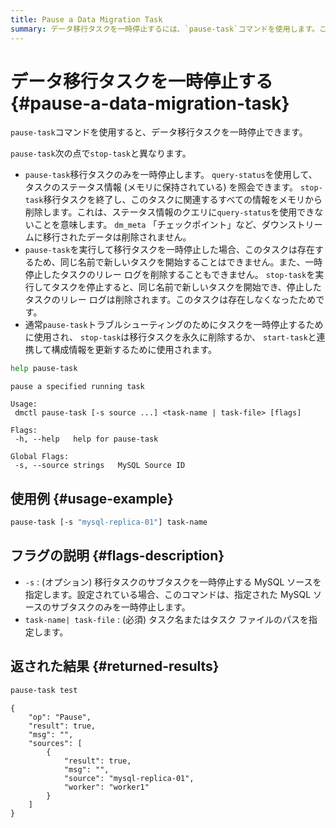 ```yaml
---
title: Pause a Data Migration Task
summary: データ移行タスクを一時停止するには、`pause-task`コマンドを使用します。このコマンドは、`stop-task`と異なり、移行タスクのみを一時停止し、タスクのステータス情報を照会できます。一時停止したタスクは存在し、新しいタスクを開始できません。また、一時停止したタスクのリレー ログを削除することもできません。通常はトラブルシューティングのために使用されます。
---
```


# データ移行タスクを一時停止する {#pause-a-data-migration-task}

`pause-task`コマンドを使用すると、データ移行タスクを一時停止できます。

`pause-task`次の点で`stop-task`と異なります。

-   `pause-task`移行タスクのみを一時停止します。 `query-status`を使用して、タスクのステータス情報 (メモリに保持されている) を照会できます。 `stop-task`移行タスクを終了し、このタスクに関連するすべての情報をメモリから削除します。これは、ステータス情報のクエリに`query-status`を使用できないことを意味します。 `dm_meta` 「チェックポイント」など、ダウンストリームに移行されたデータは削除されません。
-   `pause-task`を実行して移行タスクを一時停止した場合、このタスクは存在するため、同じ名前で新しいタスクを開始することはできません。また、一時停止したタスクのリレー ログを削除することもできません。 `stop-task`を実行してタスクを停止すると、同じ名前で新しいタスクを開始でき、停止したタスクのリレー ログは削除されます。このタスクは存在しなくなったためです。
-   通常`pause-task`トラブルシューティングのためにタスクを一時停止するために使用され、 `stop-task`は移行タスクを永久に削除するか、 `start-task`と連携して構成情報を更新するために使用されます。

```bash
help pause-task
```

    pause a specified running task

    Usage:
     dmctl pause-task [-s source ...] <task-name | task-file> [flags]

    Flags:
     -h, --help   help for pause-task

    Global Flags:
     -s, --source strings   MySQL Source ID

## 使用例 {#usage-example}

```bash
pause-task [-s "mysql-replica-01"] task-name
```

## フラグの説明 {#flags-description}

-   `-s` : (オプション) 移行タスクのサブタスクを一時停止する MySQL ソースを指定します。設定されている場合、このコマンドは、指定された MySQL ソースのサブタスクのみを一時停止します。
-   `task-name| task-file` : (必須) タスク名またはタスク ファイルのパスを指定します。

## 返された結果 {#returned-results}

```bash
pause-task test
```

    {
        "op": "Pause",
        "result": true,
        "msg": "",
        "sources": [
            {
                "result": true,
                "msg": "",
                "source": "mysql-replica-01",
                "worker": "worker1"
            }
        ]
    }
